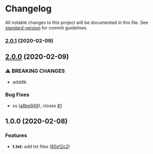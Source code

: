 # Changelog

All notable changes to this project will be documented in this file. See [standard-version](https://github.com/conventional-changelog/standard-version) for commit guidelines.

### [2.0.1](https://github.com/kiloc/funny/compare/v2.0.0...v2.0.1) (2020-02-09)

## [2.0.0](https://github.com/kiloc/funny/compare/v1.0.0...v2.0.0) (2020-02-09)


### ⚠ BREAKING CHANGES

* adddlk

### Bug Fixes

* ss ([a8be949](https://github.com/kiloc/funny/commit/a8be949fe40595cef1b2ba78b54ef76a7ff4d3c8)), closes [#1](https://github.com/kiloc/funny/issues/1)

## 1.0.0 (2020-02-08)


### Features

* **t.txt:** add txt files ([85e12c2](https://github.com/kiloc/funny/commit/85e12c21f2760f5064e57626e92f21bca0a6cd1c))
